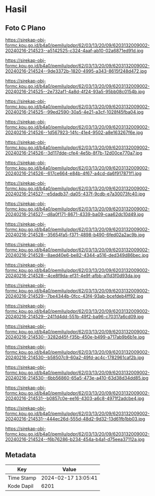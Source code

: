 # Hasil

## Foto C Plano

https://sirekap-obj-formc.kpu.go.id/b4a0/pemilu/pdpr/62/03/13/20/09/6203132009002-20240216-214523--a5142525-c324-4aaf-ab10-02a6871ed91d.jpg

https://sirekap-obj-formc.kpu.go.id/b4a0/pemilu/pdpr/62/03/13/20/09/6203132009002-20240216-214524--9de3372b-1820-4995-a343-8615f248d472.jpg

https://sirekap-obj-formc.kpu.go.id/b4a0/pemilu/pdpr/62/03/13/20/09/6203132009002-20240216-214525--2e732af1-4a8d-4f24-93a5-95bb08c0154b.jpg

https://sirekap-obj-formc.kpu.go.id/b4a0/pemilu/pdpr/62/03/13/20/09/6203132009002-20240216-214525--99ed2590-30a5-4e21-a3cf-1028f45fba04.jpg

https://sirekap-obj-formc.kpu.go.id/b4a0/pemilu/pdpr/62/03/13/20/09/6203132009002-20240216-214526--1d567923-14fc-41e4-9502-a8e163267f6e.jpg

https://sirekap-obj-formc.kpu.go.id/b4a0/pemilu/pdpr/62/03/13/20/09/6203132009002-20240216-214526--3d117dde-cfe4-4e5b-8f7b-12d00ce770a7.jpg

https://sirekap-obj-formc.kpu.go.id/b4a0/pemilu/pdpr/62/03/13/20/09/6203132009002-20240216-214526--617ce664-e84b-4f67-a4cd-da6f917871f1.jpg

https://sirekap-obj-formc.kpu.go.id/b4a0/pemilu/pdpr/62/03/13/20/09/6203132009002-20240216-214527--e5dadb37-da05-437f-9cdb-e7a30073fc40.jpg

https://sirekap-obj-formc.kpu.go.id/b4a0/pemilu/pdpr/62/03/13/20/09/6203132009002-20240216-214527--d8a0f171-8671-4339-ba09-caa62dc10d49.jpg

https://sirekap-obj-formc.kpu.go.id/b4a0/pemilu/pdpr/62/03/13/20/09/6203132009002-20240216-214528--35654fa5-f371-4898-b490-6fed02a2ac9b.jpg

https://sirekap-obj-formc.kpu.go.id/b4a0/pemilu/pdpr/62/03/13/20/09/6203132009002-20240216-214528--8aed40e6-be82-4344-a516-ded349d86bec.jpg

https://sirekap-obj-formc.kpu.go.id/b4a0/pemilu/pdpr/62/03/13/20/09/6203132009002-20240216-214528--4ce8f9da-ef31-4e9f-afbb-a11d3f0d93da.jpg

https://sirekap-obj-formc.kpu.go.id/b4a0/pemilu/pdpr/62/03/13/20/09/6203132009002-20240216-214529--7be4344b-0fcc-43f4-93ab-bcefdeb4ff92.jpg

https://sirekap-obj-formc.kpu.go.id/b4a0/pemilu/pdpr/62/03/13/20/09/6203132009002-20240216-214529--2411d4dd-551b-49f2-ba96-c70317a6cd09.jpg

https://sirekap-obj-formc.kpu.go.id/b4a0/pemilu/pdpr/62/03/13/20/09/6203132009002-20240216-214530--3282d45f-f35b-450e-b499-a717ab9b6b1e.jpg

https://sirekap-obj-formc.kpu.go.id/b4a0/pemilu/pdpr/62/03/13/20/09/6203132009002-20240216-214530--b58507c9-60a2-49fd-ac4c-1782961caf2b.jpg

https://sirekap-obj-formc.kpu.go.id/b4a0/pemilu/pdpr/62/03/13/20/09/6203132009002-20240216-214530--6bb56860-65a5-473e-a410-63d38d34dd85.jpg

https://sirekap-obj-formc.kpu.go.id/b4a0/pemilu/pdpr/62/03/13/20/09/6203132009002-20240216-214531--b0857c0e-ee16-4303-a6c8-4971f2adcbe4.jpg

https://sirekap-obj-formc.kpu.go.id/b4a0/pemilu/pdpr/62/03/13/20/09/6203132009002-20240216-214531--444ec26d-555d-48d2-9d32-13d61fb1bb03.jpg

https://sirekap-obj-formc.kpu.go.id/b4a0/pemilu/pdpr/62/03/13/20/09/6203132009002-20240216-214524--f6b76286-b234-454a-b4a1-d75eea37112a.jpg


## Metadata

| Key        | Value               |
| ---------- | ------------------- |
| Time Stamp | 2024-02-17 13:05:41 |
| Kode Dapil | 6201                |



